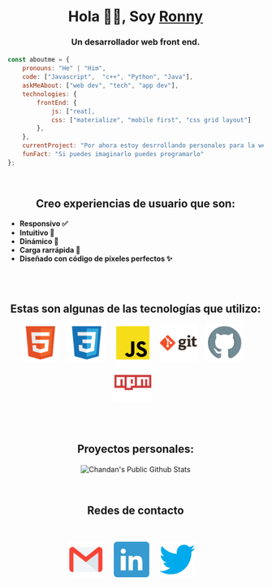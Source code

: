 <h1 align="center"> Hola 👋🏽, Soy <a href="https://ronny-minda.github.io/">Ronny</a></h1>

<h3 align="center">
    Un desarrollador web front end.
</h3>

```javascript
const aboutme = {
    pronouns: "He" | "Him",
    code: ["Javascript",  "c++", "Python", "Java"],
    askMeAbout: ["web dev", "tech", "app dev"],
    technologies: {
        frontEnd: {
            js: ["reat],
            css: ["materialize", "mobile first", "css grid layout"]
        },
    },
    currentProject: "Por ahora estoy desrrollando personales para la web para la web ",
    funFact: "Si puedes imaginarlo puedes programarlo"
};
```

<br/>
<h2 align="center">
    Creo experiencias de usuario que son:
</h2>

- **Responsivo ✅**
- **Intuitivo 🤩**
- **Dinámico 🧬**
- **Carga rarrápida 🚀**
- **Diseñado con código de píxeles perfectos ✨**


<br/>
<br/>


<h2 align="center">
    Estas son algunas de las tecnologías que utilizo:
</h2>
<p align="center">
<code><img height="75" src="./assets/html.png"></code> &nbsp;&nbsp;
<code><img height="75" src="./assets/css.png"></code> &nbsp;&nbsp;
<code><img height="75" src="./assets/js.png"></code> &nbsp;&nbsp;
<code><img height="75" src="./assets/git.png"></code> &nbsp;&nbsp;
<code><img height="75" src="./assets/github.png"></code> &nbsp;&nbsp;
<code><img height="75" src="./assets/npm.png"></code> &nbsp;&nbsp;
</p>

<br/>

<br/>

<h2 align="center">
    Proyectos personales:
</h2>

<p align="center">
<img align="center" src="https://github-readme-stats.vercel.app/api?username=ronny-minda&show_icons=true&title_color=fff&icon_color=109eff&text_color=9f9f9f&bg_color=151515" alt="Chandan's Public Github Stats">
</p>  

<br/>

<h2 align="center">
  Redes de contacto
</h2>
<br/>
<p align="center">
 <a href="mailto:ronny.michael.minda.vera@gmail.com"><img src="./assets/gmail.png" width="70px" alt="mail"></a> &nbsp; &nbsp;
 <a href="#"><img src="./assets/linkedin.png" width="70px" alt="mail"></a> &nbsp; &nbsp;
  <a href="https://twitter.com/MichaelMinda7"><img src="./assets/Twitter.png" width="70px" alt="LinkedIn"></a> &nbsp; &nbsp;
</p>
